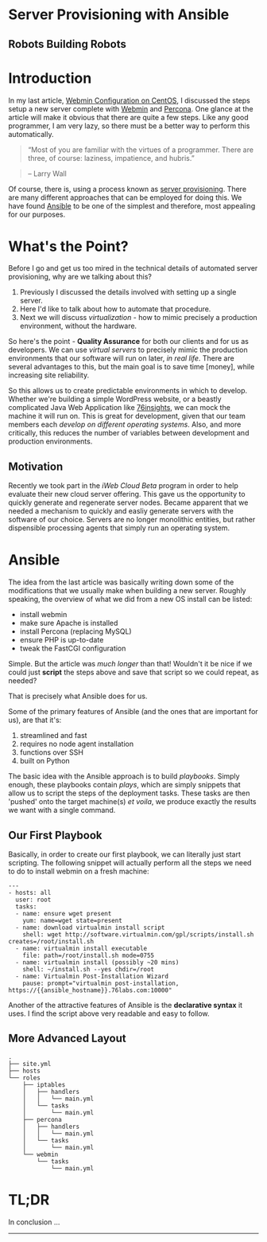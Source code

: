 Server Provisioning with Ansible 
===
## Robots Building Robots
# Introduction

In my last article, [Webmin Configuration on CentOS][4], I discussed the steps setup a new server complete with [Webmin][3] and [Percona][9].
One glance at the article will make it obvious that there are quite a few steps.
Like any good programmer, I am very lazy, so there must be a better way to perform this automatically.

> “Most of you are familiar with the virtues of a programmer.  There are three, of course: laziness, impatience, and hubris.”

> &ndash;&nbsp;Larry Wall 

Of course, there is, using a process known as [server provisioning][7].
There are many different approaches that can be employed for doing this.
We have found [Ansible][8] to be one of the simplest and therefore, most appealing for our purposes.

# What's the Point?

Before I go and get us too mired in the technical details of automated server provisioning, why are we talking about this?

1. Previously I discussed the details involved with setting up a single server.
1. Here I'd like to talk about how to automate that procedure.
1. Next we will discuss *virtualization* - how to mimic precisely a production environment, without the hardware.

So here's the point - **Quality Assurance** for both our clients and for us as developers.
We can use *virtual servers* to precisely mimic the production environments that our software will run on later, *in real life*.
There are several advantages to this, but the main goal is to save time [money], while increasing site reliability.

So this allows us to create predictable environments in which to develop.
Whether we're building a simple WordPress website, or a beastly complicated Java Web Application like [76insights][10], we can mock the machine it will run on.
This is great for development, given that our team members each *develop on different operating systems*.
Also, and more critically, this reduces the number of variables between development and production environments.

## Motivation

Recently we took part in the *iWeb Cloud &Beta;eta* program in order to help evaluate their new cloud server offering.
This gave us the opportunity to quickly generate and regenerate server nodes.
Became apparent that we needed a mechanism to quickly and easliy generate servers with the software of our choice.
Servers are no longer monolithic entities, but rather dispensible processing agents that simply run an operating system.


# Ansible

The idea from the last article was basically writing down some of the modifications that we usually make when building a new server.
Roughly speaking, the overview of what we did from a new OS install can be listed:

- install webmin
- make sure Apache is installed
- install Percona (replacing MySQL)
- ensure PHP is up-to-date
- tweak the FastCGI configuration

Simple. But the article was *much longer* than that!
Wouldn't it be nice if we could just **script** the steps above and save that script so we could repeat, as needed?

That is precisely what Ansible does for us.

Some of the primary features of Ansible (and the ones that are important for us), are that it's:

1. streamlined and fast
1. requires no node agent installation
1. functions over SSH
1. built on Python

The basic idea with the Ansible approach is to build *playbooks*.
Simply enough, these playbooks contain *plays*, which are simply snippets that allow us to script the steps of the deployment tasks.
These tasks are then 'pushed' onto the target machine(s) *et voila*, we produce exactly the results we want with a single command.


## Our First Playbook

Basically, in order to create our first playbook, we can literally just start scripting.
The following snippet will actually perform all the steps we need to do to install webmin on a fresh machine:

	---
	- hosts: all
	  user: root
	  tasks:
	  - name: ensure wget present
		yum: name=wget state=present
	  - name: download virtualmin install script
		shell: wget http://software.virtualmin.com/gpl/scripts/install.sh creates=/root/install.sh
	  - name: virtualmin install executable
		file: path=/root/install.sh mode=0755
	  - name: virtualmin install (possibly ~20 mins)
		shell: ~/install.sh --yes chdir=/root
	  - name: Virtualmin Post-Installation Wizard
		pause: prompt="virtualmin post-installation, https://{{ansible_hostname}}.76labs.com:10000"

Another of the attractive features of Ansible is the **declarative syntax** it uses.
I find the script above very readable and easy to follow. 


## More Advanced Layout

	.
	├── site.yml
	├── hosts
	└── roles
		├── iptables
		│   ├── handlers
		│   │   └── main.yml
		│   └── tasks
		│       └── main.yml
		├── percona
		│   ├── handlers
		│   │   └── main.yml
		│   └── tasks
		│       └── main.yml
		└── webmin
			└── tasks
				└── main.yml


# <span id="conclusion">TL;DR</a>

In conclusion ...

---
[1]:http://wiki.centos.org/Manuals/ReleaseNotes/CentOS6.4 "CentOS 6.4"
[2]:http://www.virtualmin.com/documentation "VirtualMin"
[3]:http://www.webmin.com "Webmin"
[4]:http://76design.com/provision-webmin-centos "Webmin Configuration on CentOS"
[5]:http://iweb.com/cloud "iWeb Cloud Services"
[6]:#conclusion
[7]:http://en.wikipedia.org/wiki/Provisioning#Server_provisioning
[8]:http://www.ansibleworks.com/tech
[9]:http://www.percona.com/software
[10]:http://76insights.com
